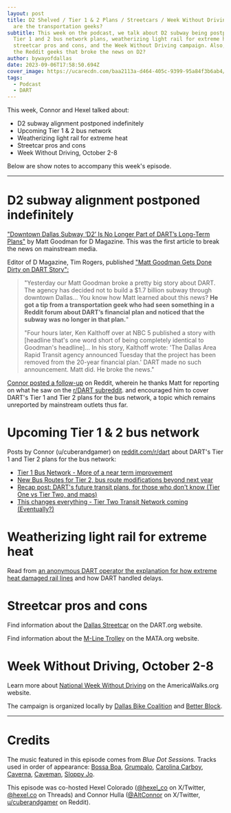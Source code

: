 ```yaml
---
layout: post
title: D2 Shelved / Tier 1 & 2 Plans / Streetcars / Week Without Driving / Who
  are the transportation geeks?
subtitle: This week on the podcast, we talk about D2 subway being postponed,
  Tier 1 and 2 bus network plans, weatherizing light rail for extreme heat,
  streetcar pros and cons, and the Week Without Driving campaign. Also, who are
  the Reddit geeks that broke the news on D2?
author: bywayofdallas
date: 2023-09-06T17:58:50.694Z
cover_image: https://ucarecdn.com/baa2113a-d464-405c-9399-95a84f3b6ab4/
tags:
  - Podcast
  - DART
---
```

This week, Connor and Hexel talked about:

* D2 subway alignment postponed indefinitely
* Upcoming Tier 1 & 2 bus network
* Weatherizing light rail for extreme heat
* Streetcar pros and cons
* Week Without Driving, October 2-8

Below are show notes to accompany this week's episode.

- - -

# D2 subway alignment postponed indefinitely

⁠["Downtown Dallas Subway ‘D2’ Is No Longer Part of DART’s Long-Term Plans"](https://www.dmagazine.com/frontburner/2023/08/downtown-dallas-subway-d2-is-no-longer-part-of-darts-long-term-plans/)⁠ by Matt Goodman for D Magazine. This was the first article to break the news on mainstream media.

Editor of D Magazine, Tim Rogers, published ["⁠Matt Goodman Gets Done Dirty on DART Story":](https://www.dmagazine.com/frontburner/2023/08/matt-goodman-gets-done-dirty-on-dart-story/)

> "Yesterday our Matt Goodman broke a pretty big story about DART. The agency has decided not to build a $1.7 billion subway through downtown Dallas... You know how Matt learned about this news? **He got a tip from a transportation geek who had seen something in a Reddit forum about DART’s financial plan and noticed that the subway was no longer in that plan.**"
>
> "Four hours later, Ken Kalthoff over at NBC 5 published a story with \[headline that's one word short of being completely identical to Goodman's headline]... In his story, Kalthoff wrote: 'The Dallas Area Rapid Transit agency announced Tuesday that the project has been removed from the 20-year financial plan.' DART made no such announcement. Matt did. He broke the news."

[Connor posted a follow-up](https://www.reddit.com/r/dart/comments/15tzmu2/matt_goodman_if_youre_reading_this/?utm_source=share&utm_medium=web2x&context=3) on Reddit⁠, wherein he thanks Matt for reporting on what he saw on the [r/DART subreddit](https://www.reddit.com/r/dart/). and encouraged him to cover DART's Tier 1 and Tier 2 plans for the bus network, a topic which remains unreported by mainstream outlets thus far.

# Upcoming Tier 1 & 2 bus network

Posts by Connor (u/cuberandgamer) on [reddit.com/r/dart](https://www.reddit.com/r/dart/) about DART's Tier 1 and Tier 2 plans for the bus network:

* [Tier 1 Bus Network - More of a near term improvement](https://www.reddit.com/r/dart/comments/11sgtc8/tier_1_bus_network_more_of_a_near_term_improvement/)
* [New Bus Routes for Tier 2, bus route modifications beyond next year](https://www.reddit.com/r/dart/comments/15inagx/new_bus_routes_for_tier_2_bus_route_modifications/)
* [Recap post: DART's future transit plans, for those who don't know (Tier One vs Tier Two, and maps)](https://www.reddit.com/r/dart/comments/1483c34/recap_post_darts_future_transit_plans_for_those/)
* [This changes everything - Tier Two Transit Network coming (Eventually?)](https://www.reddit.com/r/dart/comments/11sfi8j/this_changes_everything_tier_two_transit_network/)

# Weatherizing light rail for extreme heat

Read from [an anonymous DART operator the explanation for how extreme heat damaged rail lines](https://www.reddit.com/r/dart/comments/1665kaq/dart_rail_is_slowly_getting_back_on_track_heres/) and how DART handled delays.

# Streetcar pros and cons

Find information about the [Dallas Streetcar](https://www.dart.org/guide/transit-and-use/dallas-streetcar) on the DART.org website.

Find information about the [M-Line Trolley](https://www.mata.org/about/) on the MATA.org website.

# Week Without Driving, October 2-8

Learn more about [National Week Without Driving](https://americawalks.org/campaigns/national-week-without-driving/) on the AmericaWalks.org website.

The campaign is organized locally by [Dallas Bike Coalition](https://www.instagram.com/dallasbicyclecoalition/) and [Better Block](https://www.betterblock.org/).

- - -

# Credits

The music featured in this episode comes from *Blue Dot Sessions.* Tracks used in order of appearance: [Bossa Boa](https://app.sessions.blue/browse/track/91c4adab-f9e6-4aa1-9ba7-41886b3a05dd), [Grumpalo](https://app.sessions.blue/browse/track/91c4adab-f9e6-4aa1-9ba7-41886b3a05dd), [Carolina Carboy](https://app.sessions.blue/browse/track/76811cab-1ff5-4498-8ce1-c1f69b270ad3), [Caverna](https://app.sessions.blue/browse/track/91c4adab-f9e6-4aa1-9ba7-41886b3a05dd), [Caveman](https://app.sessions.blue/browse/track/91c4adab-f9e6-4aa1-9ba7-41886b3a05dd), [Sloppy Jo](https://app.sessions.blue/browse/track/91c4adab-f9e6-4aa1-9ba7-41886b3a05dd).

This episode was co-hosted Hexel Colorado ([@hexel_co](https://twitter.com/hexel_co) on X/Twitter, [@hexel.co](https://www.instagram.com/hexel.co/) on Threads) and Connor Hulla ([@AltConnor](https://twitter.com/AlternateConnor) on X/Twitter, [u/cuberandgamer](https://reddit.com/u/cuberandgamer) on Reddit).